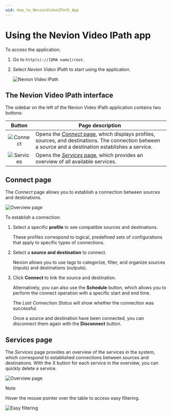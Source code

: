 ```yaml
---
uid: How_to_NevionVideoIPath_App
---
```


# Using the Nevion Video IPath app

To access the application:

1. Go to `http(s)://[DMA name]/root`.

1. Select *Nevion Video IPath* to start using the application.

   ![Nevion Video IPath](~/user-guide/images/NevionAppLogo.png)

## The Nevion Video IPath interface

The sidebar on the left of the Nevion Video IPath application contains two buttons:

| Button | Page description |
|:--:|--|
| ![Connect](~/user-guide/images/Nevion_Connect.png) | Opens the [*Connect* page](#connect-page), which displays profiles, sources, and destinations. The connection between a source and a destination establishes a service. |
| ![Services](~/user-guide/images/Nevion_Services.png) | Opens the [*Services* page](#services-page), which provides an overview of all available services. |

## Connect page

The *Connect* page allows you to establish a connection between sources and destinations.

![Overview page](~/user-guide/images/Nevion_OverviewPage.png)

To establish a connection:

1. Select a specific **profile** to see compatible sources and destinations.

   These profiles correspond to logical, predefined sets of configurations that apply to specific types of connections.

1. Select a **source and destination** to connect.

   Nevion allows you to use tags to categorize, filter, and organize sources (inputs) and destinations (outputs).

1. Click **Connect** to link the source and destination.

   Alternatively, you can also use the **Schedule** button, which allows you to perform the connect operation with a specific start and end time.

   The *Last Connection Status* will show whether the connection was successful.

   Once a source and destination have been connected, you can disconnect them again with the **Disconnect** button.

## Services page

The *Services* page provides an overview of the services in the system, which correspond to established connections between sources and destinations. With the X button for each service in the overview, you can quickly delete a service.

![Overview page](~/user-guide/images/Nevion_ServicesPage.png)

> [!NOTE]
> Hover the mouse pointer over the table to access easy filtering.
>
> ![Easy filtering](~/user-guide/images/Nevion_ServicesHover.png)
